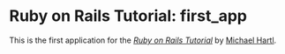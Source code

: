 # Ruby on Rails Tutorial: first_app

This is the first application for the
[*Ruby on Rails Tutorial*](http://railstutorial.org/)
by [Michael Hartl](http://michaelhartl.com/).
